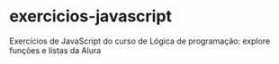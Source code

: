 # exercicios-javascript

Exercícios de JavaScript do curso de Lógica de programação: explore funções e listas da Alura
